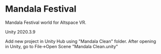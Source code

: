 # Mandala Festival
Mandala Festival world for Altspace VR.

Unity 2020.3.9

Add new project in Unity Hub using "Mandala Clean" folder.
After opening in Unity, go to File->Open Scene "Mandala Clean.unity"